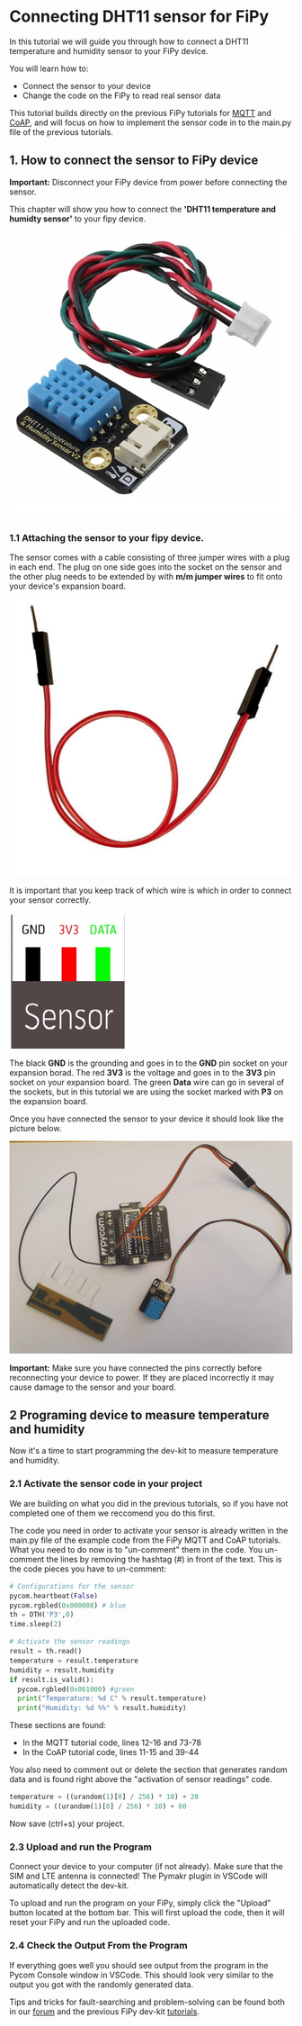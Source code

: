 # Connecting DHT11 sensor for FiPy

In this tutorial we will guide you through how to connect a DHT11 temperature and humidity sensor to your FiPy device. 

You will learn how to:

   * Connect the sensor to your device
   * Change the code on the FiPy to read real sensor data
   
This tutorial builds directly on the previous FiPy tutorials for [MQTT](https://github.com/TelenorStartIoT/tutorials/tree/master/02-fipy-mqtt) and [CoAP](https://github.com/TelenorStartIoT/tutorials/tree/master/01-fipy-coap), and will focus on how to implement the sensor code in to the main.py file of the previous tutorials. 


## 1. How to connect the sensor to FiPy device

**Important:** Disconnect your FiPy device from power before connecting the sensor.

This chapter will show you how to connect the **'DHT11 temperature and humidty sensor'** to your fipy device.

 ![dht11_sensor](https://github.com/TelenorStartIoT/fipy-dev-kit-dht11/blob/master/assets/00-DHT11_FipySensor.jpg)

### 1.1 Attaching the sensor to your fipy device.

The sensor comes with a cable consisting of three jumper wires with a plug in each end. The plug on one side goes into the socket on the sensor and the other plug needs to be extended by with **m/m jumper wires** to fit onto your device's expansion board. 

![jumper_wire](https://github.com/TelenorStartIoT/fipy-dev-kit-dht11/blob/master/assets/01-MTM-Jumperwire.jpg)

It is important that you keep track of which wire is which in order to connect your sensor correctly.

![sensor_pin](https://github.com/TelenorStartIoT/fipy-dev-kit-dht11/blob/master/assets/02-Sensor_pin.jpg)

The black **GND** is the grounding and goes in to the **GND** pin socket on your expansion borad. 
The red **3V3** is the voltage and goes in to the **3V3** pin socket on your expansion board.
The green **Data** wire can go in several of the sockets, but in this tutorial we are using the socket marked with **P3** on the expansion board.

Once you have connected the sensor to your device it should look like the picture below.

![connected_device](https://github.com/TelenorStartIoT/fipy-dev-kit-dht11/blob/master/assets/03-Sensor-connected-device.jpg)


**Important:**
Make sure you have connected the pins correctly before reconnecting your device to power. If they are placed incorrectly it may cause damage to the sensor and your board. 


## 2 Programing device to measure temperature and humidity

Now it's a time to start programming the dev-kit to measure temperature and humidity.

### 2.1 Activate the sensor code in your project

We are building on what you did in the previous tutorials, so if you have not completed one of them we reccomend you do this first. 

The code you need in order to activate your sensor is already written in the main.py file of the example code from the FiPy MQTT and CoAP tutorials. What you need to do now is to "un-comment" them in the code. You un-comment the lines by removing the hashtag (#) in front of the text. This is the code pieces you have to un-comment:

```python
# Configurations for the sensor
pycom.heartbeat(False)
pycom.rgbled(0x000008) # blue
th = DTH('P3',0)
time.sleep(2)
```

```python
# Activate the sensor readings
result = th.read()
temperature = result.temperature
humidity = result.humidity
if result.is_valid():
  pycom.rgbled(0x001000) #green
  print("Temperature: %d C" % result.temperature)
  print("Humidity: %d %%" % result.humidity)
```

These sections are found:
* In the MQTT tutorial code, lines 12-16 and 73-78
* In the CoAP tutorial code, lines 11-15 and 39-44

You also need to comment out or delete the section that generates random data and is found right above the "activation of sensor readings" code.

```python
temperature = ((urandom(1)[0] / 256) * 10) + 20
humidity = ((urandom(1)[0] / 256) * 10) + 60
```

Now save (ctrl+s) your project.

### 2.3 Upload and run the Program

Connect your device to your computer (if not already). Make sure that the SIM and LTE antenna is connected! The Pymakr plugin in VSCode will automatically detect the dev-kit.

To upload and run the program on your FiPy, simply click the "Upload" button located at the bottom bar. This will first upload the code, then it will reset your FiPy and run the uploaded code.

### 2.4 Check the Output From the Program

If everything goes well you should see output from the program in the Pycom Console window in VSCode. This should look very similar to the output you got with the randomly generated data. 

Tips and tricks for fault-searching and problem-solving can be found both in our [forum](https://startiot.telenor.com/forums/forum/end-devices/pycom-fipy/) and the previous FiPy dev-kit [tutorials](https://startiot.telenor.com/tutorials/). 



